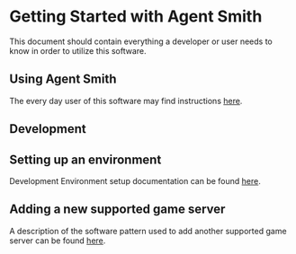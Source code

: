 # Getting Started with Agent Smith

This document should contain everything a developer or user needs to know in order to utilize this
software.

## Using Agent Smith

The every day user of this software may find instructions [here](./usage.md).

## Development

## Setting up an environment

Development Environment setup documentation can be found [here](./developer.md).

## Adding a new supported game server

A description of the software pattern used to add another supported game server can be found [here](./developer-add-game-server.md).
